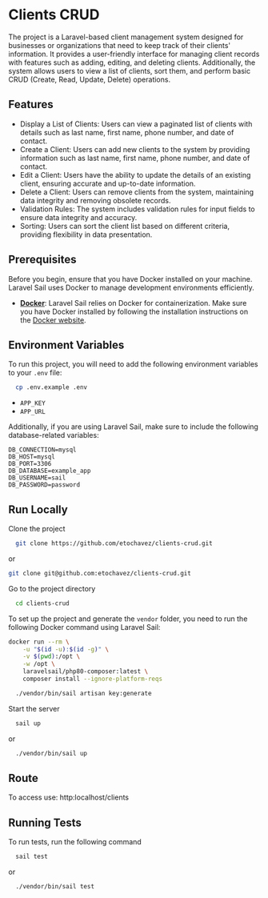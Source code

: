 
# Clients CRUD

The project is a Laravel-based client management system designed for businesses or organizations that need to keep track of their clients' information. It provides a user-friendly interface for managing client records with features such as adding, editing, and deleting clients. Additionally, the system allows users to view a list of clients, sort them, and perform basic CRUD (Create, Read, Update, Delete) operations.




## Features

- Display a List of Clients: Users can view a paginated list of clients with details such as last name, first name, phone number, and date of contact.
- Create a Client: Users can add new clients to the system by providing information such as last name, first name, phone number, and date of contact.
- Edit a Client: Users have the ability to update the details of an existing client, ensuring accurate and up-to-date information.
- Delete a Client: Users can remove clients from the system, maintaining data integrity and removing obsolete records.
- Validation Rules: The system includes validation rules for input fields to ensure data integrity and accuracy.
- Sorting: Users can sort the client list based on different criteria, providing flexibility in data presentation.



## Prerequisites

Before you begin, ensure that you have Docker installed on your machine. Laravel Sail uses Docker to manage development environments efficiently.

- **[Docker](https://www.docker.com/)**: Laravel Sail relies on Docker for containerization. Make sure you have Docker installed by following the installation instructions on the [Docker website](https://www.docker.com/).
## Environment Variables

To run this project, you will need to add the following environment variables to your `.env` file:

```bash
  cp .env.example .env
```

- `APP_KEY`
- `APP_URL`

Additionally, if you are using Laravel Sail, make sure to include the following database-related variables:

```env
DB_CONNECTION=mysql
DB_HOST=mysql
DB_PORT=3306
DB_DATABASE=example_app
DB_USERNAME=sail
DB_PASSWORD=password
```


## Run Locally

Clone the project

```bash
  git clone https://github.com/etochavez/clients-crud.git
```
or
```bash
git clone git@github.com:etochavez/clients-crud.git
```

Go to the project directory

```bash
  cd clients-crud
```

To set up the project and generate the `vendor` folder, you need to run the following Docker command using Laravel Sail:

```bash
docker run --rm \
    -u "$(id -u):$(id -g)" \
    -v $(pwd):/opt \
    -w /opt \
    laravelsail/php80-composer:latest \
    composer install --ignore-platform-reqs
```

```bash
  ./vendor/bin/sail artisan key:generate
```

Start the server

```bash
  sail up
```
or
```bash
  ./vendor/bin/sail up
```


## Route
To access use: http:localhost/clients



## Running Tests

To run tests, run the following command

```bash
  sail test
```
or
```bash
  ./vendor/bin/sail test
```
